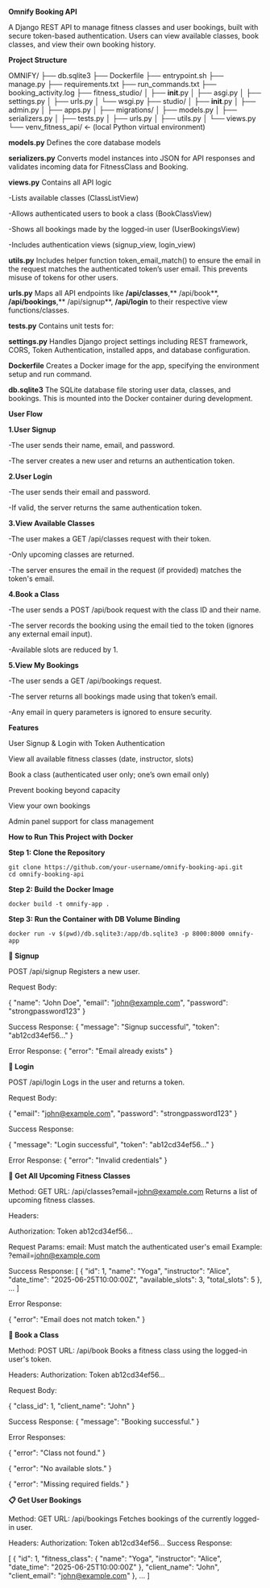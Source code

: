 ******Omnify Booking API******

A Django REST API to manage fitness classes and user bookings, built with secure token-based authentication. Users can view available classes, book classes, and view their own booking history.

****Project Structure****

OMNIFY/
├── db.sqlite3
├── Dockerfile
├── entrypoint.sh
├── manage.py
├── requirements.txt
├── run_commands.txt
├── booking_activity.log
├── fitness_studio/
│   ├── __init__.py
│   ├── asgi.py
│   ├── settings.py
│   ├── urls.py
│   └── wsgi.py
├── studio/
│   ├── __init__.py
│   ├── admin.py
│   ├── apps.py
│   ├── migrations/
│   ├── models.py
│   ├── serializers.py
│   ├── tests.py
│   ├── urls.py
│   ├── utils.py
│   └── views.py
└── venv_fitness_api/  ← (local Python virtual environment)


**models.py**
Defines the core database models

**serializers.py**
Converts model instances into JSON for API responses and validates incoming data for FitnessClass and Booking.

**views.py**
Contains all API logic

  -Lists available classes (ClassListView)

  -Allows authenticated users to book a class (BookClassView)

  -Shows all bookings made by the logged-in user (UserBookingsView)

  -Includes authentication views (signup_view, login_view)

**utils.py**
Includes helper function token_email_match() to ensure the email in the request matches the authenticated token’s user email. This prevents misuse of tokens for other users.

**urls.py**
Maps all API endpoints like **/api/classes**,** /api/book**, **/api/bookings**,** /api/signup**, **/api/login** to their respective view functions/classes.

**tests.py**
Contains unit tests for:


**settings.py**
Handles Django project settings including REST framework, CORS, Token Authentication, installed apps, and database configuration.

**Dockerfile**
Creates a Docker image for the app, specifying the environment setup and run command.

**db.sqlite3**
The SQLite database file storing user data, classes, and bookings. This is mounted into the Docker container during development.

**User Flow**

**1.User Signup**

  -The user sends their name, email, and password.

  -The server creates a new user and returns an authentication token.

**2.User Login**

  -The user sends their email and password.

  -If valid, the server returns the same authentication token.

**3.View Available Classes**

  -The user makes a GET /api/classes request with their token.

  -Only upcoming classes are returned.

  -The server ensures the email in the request (if provided) matches the token's email.

**4.Book a Class**

  -The user sends a POST /api/book request with the class ID and their name.

  -The server records the booking using the email tied to the token (ignores any external email input).

  -Available slots are reduced by 1.

**5.View My Bookings**

  -The user sends a GET /api/bookings request.

  -The server returns all bookings made using that token’s email.

  -Any email in query parameters is ignored to ensure security.

**Features**

  User Signup & Login with Token Authentication

  View all available fitness classes (date, instructor, slots)

  Book a class (authenticated user only; one’s own email only)

  Prevent booking beyond capacity

  View your own bookings

  Admin panel support for class management

**How to Run This Project with Docker**

  **Step 1: Clone the Repository**

    git clone https://github.com/your-username/omnify-booking-api.git
    cd omnify-booking-api
  
  **Step 2: Build the Docker Image**
  
    docker build -t omnify-app .
  
  **Step 3: Run the Container with DB Volume Binding**
  
    docker run -v $(pwd)/db.sqlite3:/app/db.sqlite3 -p 8000:8000 omnify-app

**🔐 Signup**

POST /api/signup
Registers a new user.

 Request Body:

{
  "name": "John Doe",
  "email": "john@example.com",
  "password": "strongpassword123"
}

Success Response:
{
  "message": "Signup successful",
  "token": "ab12cd34ef56..."
}

Error Response:
{
  "error": "Email already exists"
}


**🔐 Login**

POST /api/login
Logs in the user and returns a token.

Request Body:

{
  "email": "john@example.com",
  "password": "strongpassword123"
}


Success Response:

{
  "message": "Login successful",
  "token": "ab12cd34ef56..."
}

Error Response:
{
  "error": "Invalid credentials"
}


**📅 Get All Upcoming Fitness Classes**

Method: GET
URL: /api/classes?email=john@example.com
Returns a list of upcoming fitness classes.

Headers:

Authorization: Token ab12cd34ef56...

Request Params:
email: Must match the authenticated user's email
Example: ?email=john@example.com

Success Response:
[
  {
    "id": 1,
    "name": "Yoga",
    "instructor": "Alice",
    "date_time": "2025-06-25T10:00:00Z",
    "available_slots": 3,
    "total_slots": 5
  },
  ...
]

 Error Response:

 {
  "error": "Email does not match token."
}


**📝 Book a Class**

Method: POST
URL: /api/book
Books a fitness class using the logged-in user's token.

Headers:
Authorization: Token ab12cd34ef56...

Request Body:

{
  "class_id": 1,
  "client_name": "John"
}


Success Response:
{
  "message": "Booking successful."
}

Error Responses:

{
  "error": "Class not found."
}

{
  "error": "No available slots."
}

{
  "error": "Missing required fields."
}


**📋 Get User Bookings**

Method: GET
URL: /api/bookings
Fetches bookings of the currently logged-in user.

Headers:
Authorization: Token ab12cd34ef56...
Success Response:

[
  {
    "id": 1,
    "fitness_class": {
      "name": "Yoga",
      "instructor": "Alice",
      "date_time": "2025-06-25T10:00:00Z"
    },
    "client_name": "John",
    "client_email": "john@example.com"
  },
  ...
]






